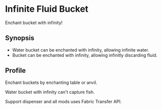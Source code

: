 # Infinite Fluid Bucket
Enchant bucket with infinity!
## Synopsis
- Water bucket can be enchanted with infinity, allowing infinite water.
- Bucket can be enchanted with infinity, allowing infinitly discarding fluid.
## Profile
Enchant buckets by enchanting table or anvil.

Water bucket with infinity can't capture fish.

Support dispenser and all mods uses Fabric Transfer API.